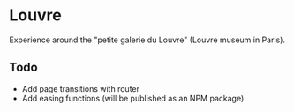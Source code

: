 # Louvre

Experience around the "petite galerie du Louvre" (Louvre museum in Paris).

## Todo

- Add page transitions with router
- Add easing functions (will be published as an NPM package)

